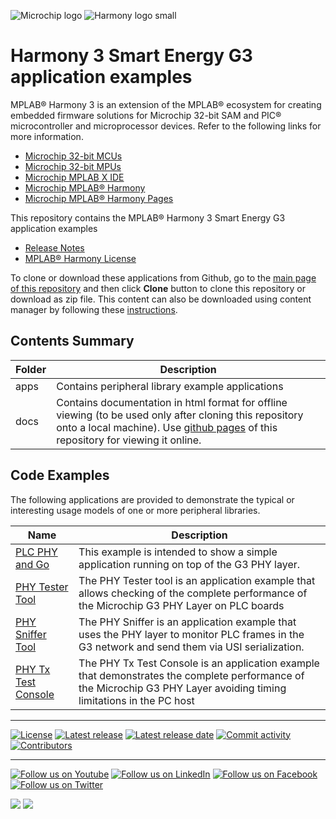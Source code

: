 ﻿![Microchip logo](https://raw.githubusercontent.com/wiki/Microchip-MPLAB-Harmony/Microchip-MPLAB-Harmony.github.io/images/microchip_logo.png)
![Harmony logo small](https://raw.githubusercontent.com/wiki/Microchip-MPLAB-Harmony/Microchip-MPLAB-Harmony.github.io/images/microchip_mplab_harmony_logo_small.png)

# Harmony 3 Smart Energy G3 application examples

MPLAB® Harmony 3 is an extension of the MPLAB® ecosystem for creating embedded firmware solutions for Microchip 32-bit SAM and PIC® microcontroller and microprocessor devices.  Refer to the following links for more information.

- [Microchip 32-bit MCUs](https://www.microchip.com/design-centers/32-bit)
- [Microchip 32-bit MPUs](https://www.microchip.com/design-centers/32-bit-mpus)
- [Microchip MPLAB X IDE](https://www.microchip.com/mplab/mplab-x-ide)
- [Microchip MPLAB® Harmony](https://www.microchip.com/mplab/mplab-harmony)
- [Microchip MPLAB® Harmony Pages](https://microchip-mplab-harmony.github.io/)

This repository contains the MPLAB® Harmony 3 Smart Energy G3 application examples

- [Release Notes](release_notes.md)
- [MPLAB® Harmony License](mplab_harmony_license.md)

To clone or download these applications from Github, go to the [main page of this repository](https://github.com/Microchip-MPLAB-Harmony/smartenergy_g3_apps) and then click **Clone** button to clone this repository or download as zip file.
This content can also be downloaded using content manager by following these [instructions](https://github.com/Microchip-MPLAB-Harmony/contentmanager/wiki).

## Contents Summary

| Folder     | Description                             |
| ---        | ---                                     |
| apps       | Contains peripheral library example applications |
| docs       | Contains documentation in html format for offline viewing (to be used only after cloning this repository onto a local machine). Use [github pages](https://microchip-mplab-harmony.github.io/smartenergy_g3_apps/) of this repository for viewing it online. |

## Code Examples

The following applications are provided to demonstrate the typical or interesting usage models of one or more peripheral libraries.

| Name               | Description |
| ----               | ----------- |
| [PLC PHY and Go](apps/phy_apps/phy_plc_and_go/readme.md) | This example is intended to show a simple application running on top of the G3 PHY layer. |
| [PHY Tester Tool](apps/phy_apps/phy_tester_tool/readme.md) | The PHY Tester tool is an application example that allows checking of the complete performance of the Microchip G3 PHY Layer on PLC boards |
| [PHY Sniffer Tool](apps/phy_apps/phy_sniffer_tool/readme.md) | The PHY Sniffer is an application example that uses the PHY layer to monitor PLC frames in the G3 network and send them via USI serialization. |
| [PHY Tx Test Console](apps/phy_apps/phy_tx_test_console/readme.md) | The PHY Tx Test Console is an application example that demonstrates the complete performance of the Microchip G3 PHY Layer avoiding timing limitations in the PC host |

____

[![License](https://img.shields.io/badge/license-Harmony%20license-orange.svg)](https://github.com/Microchip-MPLAB-Harmony/smartenergy_g3_apps/blob/master/mplab_harmony_license.md)
[![Latest release](https://img.shields.io/github/release/Microchip-MPLAB-Harmony/smartenergy_g3_apps.svg)](https://github.com/Microchip-MPLAB-Harmony/smartenergy_g3_apps/releases/latest)
[![Latest release date](https://img.shields.io/github/release-date/Microchip-MPLAB-Harmony/smartenergy_g3_apps.svg)](https://github.com/Microchip-MPLAB-Harmony/smartenergy_g3_apps/releases/latest)
[![Commit activity](https://img.shields.io/github/commit-activity/y/Microchip-MPLAB-Harmony/smartenergy_g3_apps.svg)](https://github.com/Microchip-MPLAB-Harmony/smartenergy_g3_apps/graphs/commit-activity)
[![Contributors](https://img.shields.io/github/contributors-anon/Microchip-MPLAB-Harmony/smartenergy_g3_apps.svg)]()

____

[![Follow us on Youtube](https://img.shields.io/badge/Youtube-Follow%20us%20on%20Youtube-red.svg)](https://www.youtube.com/user/MicrochipTechnology)
[![Follow us on LinkedIn](https://img.shields.io/badge/LinkedIn-Follow%20us%20on%20LinkedIn-blue.svg)](https://www.linkedin.com/company/microchip-technology)
[![Follow us on Facebook](https://img.shields.io/badge/Facebook-Follow%20us%20on%20Facebook-blue.svg)](https://www.facebook.com/microchiptechnology/)
[![Follow us on Twitter](https://img.shields.io/twitter/follow/MicrochipTech.svg?style=social)](https://twitter.com/MicrochipTech)

[![](https://img.shields.io/github/stars/Microchip-MPLAB-Harmony/smartenergy_g3_apps.svg?style=social)]()
[![](https://img.shields.io/github/watchers/Microchip-MPLAB-Harmony/smartenergy_g3_apps.svg?style=social)]()
